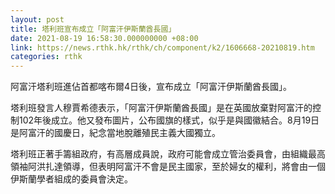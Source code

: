 ```yaml
---
layout: post
title: 塔利班宣布成立「阿富汗伊斯蘭酋長國」
date: 2021-08-19 16:58:30.000000000 +08:00
link: https://news.rthk.hk/rthk/ch/component/k2/1606668-20210819.htm
categories: rthk
---
```


阿富汗塔利班進佔首都喀布爾4日後，宣布成立「阿富汗伊斯蘭酋長國」。

塔利班發言人穆賈希德表示，「阿富汗伊斯蘭酋長國」是在英國放棄對阿富汗的控制102年後成立。他又發布圖片，公布國旗的樣式，似乎是與國徽結合。8月19日是阿富汗的國慶日，紀念當地脫離殖民主義大國獨立。

塔利班正著手籌組政府，有高層成員說，政府可能會成立管治委員會，由組織最高領袖阿洪扎達領導，但表明阿富汗不會是民主國家，至於婦女的權利，將會由一個伊斯蘭學者組成的委員會決定。
